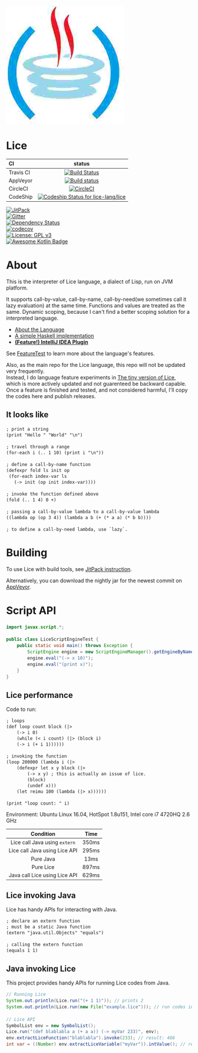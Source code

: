 ![](./src/main/kotlin/org/lice/icon.jpg)

# Lice

CI|status
:---|:---:
Travis CI|[![Build Status](https://travis-ci.org/lice-lang/lice.svg?branch=master)](https://travis-ci.org/lice-lang/lice)
AppVeyor|[![Build status](https://ci.appveyor.com/api/projects/status/7d6lyinb0xr6hagn?svg=true)](https://ci.appveyor.com/project/ice1000/lice/branch/master)
CircleCI|[![CircleCI](https://circleci.com/gh/lice-lang/lice/tree/master.svg?style=svg)](https://circleci.com/gh/lice-lang/lice/tree/master)
CodeShip|[![Codeship Status for lice-lang/lice](https://app.codeship.com/projects/2e71d680-61fd-0135-bc9e-7aecbc4a3d79/status?branch=master)](https://app.codeship.com/projects/239723)

[![JitPack](https://jitpack.io/v/lice-lang/lice.svg)](https://jitpack.io/#lice-lang/lice)<br/>
[![Gitter](https://badges.gitter.im/lice-lang/lice.svg)](https://gitter.im/lice-lang/lice)<br/>
[![Dependency Status](https://www.versioneye.com/user/projects/58df5b1c24ef3e00425cf73f/badge.svg)](https://www.versioneye.com/user/projects/58df5b1c24ef3e00425cf73f)<br/>
[![codecov](https://codecov.io/gh/lice-lang/lice/branch/master/graph/badge.svg)](https://codecov.io/gh/lice-lang/lice)<br/>
[![License: GPL v3](https://img.shields.io/badge/License-GPL%20v3-blue.svg)](http://www.gnu.org/licenses/gpl-3.0)<br/>
[![Awesome Kotlin Badge](https://kotlin.link/awesome-kotlin.svg)](https://github.com/KotlinBy/awesome-kotlin)<br/>

# About

This is the interpreter of Lice language, a dialect of Lisp, run on JVM platform.

It supports call-by-value, call-by-name, call-by-need(we sometimes call it lazy evaluation) at the same time.
Functions and values are treated as the same. Dynamic scoping, because I can't find a better scoping solution
for a interpreted language.

+ [About the Language](https://github.com/lice-lang/lice-reference)
+ [A simple Haskell implementation](./lice.hs)
+ [**(Feature!) IntelliJ IDEA Plugin**](https://github.com/lice-lang/lice-intellij)

See [FeatureTest](src/test/kotlin/org/lice/FeatureTest.kt) to learn more about the language's features.

Also, as the main repo for the Lice language, this repo will not be updated very frequently.  
Instead, I do language feature experiments in [The tiny version of Lice](https://github.com/lice-lang/lice-tiny), which is more actively updated and not guarenteed be backward capable.  
Once a feature is finished and tested, and not considered harmful, I'll copy the codes here and publish releases.

## It looks like

```lice
; print a string
(print "Hello " "World" "\n")

; travel through a range
(for-each i (.. 1 10) (print i "\n"))

; define a call-by-name function
(defexpr fold ls init op
 (for-each index-var ls
   (-> init (op init index-var))))

; invoke the function defined above
(fold (.. 1 4) 0 +)

; passing a call-by-value lambda to a call-by-value lambda
((lambda op (op 3 4)) (lambda a b (+ (* a a) (* b b))))

; to define a call-by-need lambda, use `lazy`.
```

# Building

To use Lice with build tools, see [JitPack instruction](https://jitpack.io/#lice-lang/lice).

Alternatively, you can download the nightly jar for the newest commit on [AppVeyor](https://ci.appveyor.com/project/ice1000/lice/branch/master/artifacts).

# Script API 

```java
import javax.script.*;

public class LiceScriptEngineTest {
    public static void main() throws Exception {
        ScriptEngine engine = new ScriptEngineManager().getEngineByName("lice");
        engine.eval("(-> x 10)");
        engine.eval("(print x)");
    }
}
```

## Lice performance

Code to run:

```lice
; loops
(def loop count block (|>
    (-> i 0)
    (while (< i count) (|> (block i)
    (-> i (+ i 1))))))

; invoking the function
(loop 200000 (lambda i (|>
    (defexpr let x y block (|>
        (-> x y) ; this is actually an issue of lice.
        (block)
        (undef x)))
    (let reimu 100 (lambda (|> x))))))

(print "loop count: " i)
```

Environment: Ubuntu Linux 16.04, HotSpot 1.8u151, Intel core i7 4720HQ 2.6 GHz

Condition|Time
:---:|:---:
Lice call Java using `extern`|350ms
Lice call Java using Lice API|295ms
Pure Java|13ms
Pure Lice|897ms
Java call Lice using Lice API|629ms

## Lice invoking Java

Lice has handy APIs for interacting with Java.

```lice
; declare an extern function
; must be a static Java function
(extern "java.util.Objects" "equals")

; calling the extern function
(equals 1 1)
```

## Java invoking Lice

This project provides handy APIs for running Lice codes from Java.

```java
// Running Lice
System.out.println(Lice.run("(+ 1 1)")); // prints 2
System.out.println(Lice.run(new File("example.lice"))); // run codes in a file

// Lice API
SymbolList env = new SymbolList();
Lice.run("(def blablabla a (+ a a)) (-> myVar 233)", env);
env.extractLiceFunction("blablabla").invoke(233); // result: 466
int var = ((Number) env.extractLiceVariable("myVar")).intValue(); // result: 233
```
